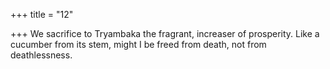 +++
title = "12"

+++
We sacrifice to Tryambaka the fragrant, increaser of prosperity.
Like a cucumber from its stem, might I be freed from death, not from  deathlessness.
